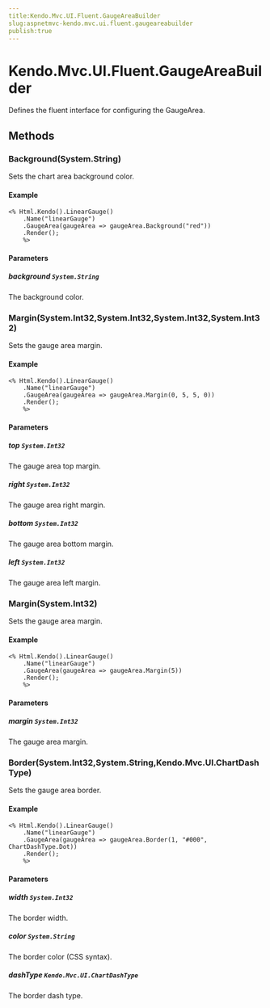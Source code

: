 ```yaml
---
title:Kendo.Mvc.UI.Fluent.GaugeAreaBuilder
slug:aspnetmvc-kendo.mvc.ui.fluent.gaugeareabuilder
publish:true
---
```


# Kendo.Mvc.UI.Fluent.GaugeAreaBuilder

Defines the fluent interface for configuring the GaugeArea.

## Methods

### Background(System.String)
Sets the chart area background color.

#### Example
    <% Html.Kendo().LinearGauge()
        .Name("linearGauge")
        .GaugeArea(gaugeArea => gaugeArea.Background("red"))
        .Render();
        %>

#### Parameters

##### background `System.String`
The background color.

### Margin(System.Int32,System.Int32,System.Int32,System.Int32)
Sets the gauge area margin.

#### Example
    <% Html.Kendo().LinearGauge()
        .Name("linearGauge")
        .GaugeArea(gaugeArea => gaugeArea.Margin(0, 5, 5, 0))
        .Render();
        %>

#### Parameters

##### top `System.Int32`
The gauge area top margin.

##### right `System.Int32`
The gauge area right margin.

##### bottom `System.Int32`
The gauge area bottom margin.

##### left `System.Int32`
The gauge area left margin.

### Margin(System.Int32)
Sets the gauge area margin.

#### Example
    <% Html.Kendo().LinearGauge()
        .Name("linearGauge")
        .GaugeArea(gaugeArea => gaugeArea.Margin(5))
        .Render();
        %>

#### Parameters

##### margin `System.Int32`
The gauge area margin.

### Border(System.Int32,System.String,Kendo.Mvc.UI.ChartDashType)
Sets the gauge area border.

#### Example
    <% Html.Kendo().LinearGauge()
        .Name("linearGauge")
        .GaugeArea(gaugeArea => gaugeArea.Border(1, "#000", ChartDashType.Dot))
        .Render();
        %>

#### Parameters

##### width `System.Int32`
The border width.

##### color `System.String`
The border color (CSS syntax).

##### dashType `Kendo.Mvc.UI.ChartDashType`
The border dash type.